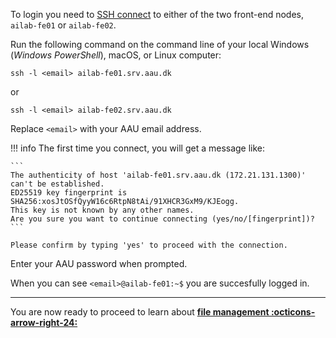 To login you need to [SSH connect](https://www.cloudflare.com/learning/access-management/what-is-ssh/) to either of the two front-end nodes, `ailab-fe01` or `ailab-fe02`. 

Run the following command on the command line of your local Windows (*Windows PowerShell*), macOS, or Linux computer:

```
ssh -l <email> ailab-fe01.srv.aau.dk
```
or
```
ssh -l <email> ailab-fe02.srv.aau.dk
```

Replace `<email>` with your AAU email address.

!!! info
    The first time you connect, you will get a message like:

    ```
    The authenticity of host 'ailab-fe01.srv.aau.dk (172.21.131.1300)' can't be established.
    ED25519 key fingerprint is SHA256:xosJtOSfQyyW16c6RtpN8tAi/91XHCR3GxM9/KJEogg.
    This key is not known by any other names.
    Are you sure you want to continue connecting (yes/no/[fingerprint])?
    ```

    Please confirm by typing 'yes' to proceed with the connection.

Enter your AAU password when prompted. 

When you can see `<email>@ailab-fe01:~$` you are succesfully logged in.

<hr>

You are now ready to proceed to learn about [**file management :octicons-arrow-right-24:**](/getting-started/file-management)